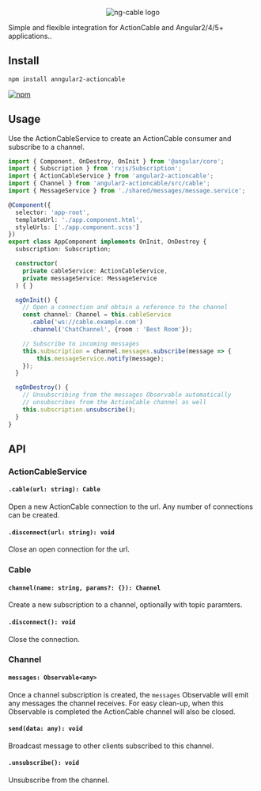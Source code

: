 <p align="center">
  <img src='http://i.imgur.com/hicMwNW.png' alt='ng-cable logo'/>
</p>

Simple and flexible integration for ActionCable and Angular2/4/5+ applications..

## Install

```bash
npm install anngular2-actioncable
```
[![npm](https://img.shields.io/badge/npm-v1.1.2-blue.svg)](https://nodei.co/npm/angular2-actioncable/)

## Usage

Use the ActionCableService to create an ActionCable consumer and subscribe to a channel.

```typescript
import { Component, OnDestroy, OnInit } from '@angular/core';
import { Subscription } from 'rxjs/Subscription';
import { ActionCableService } from 'angular2-actioncable';
import { Channel } from 'angular2-actioncable/src/cable';
import { MessageService } from './shared/messages/message.service';

@Component({
  selector: 'app-root',
  templateUrl: './app.component.html',
  styleUrls: ['./app.component.scss']
})
export class AppComponent implements OnInit, OnDestroy {
  subscription: Subscription;

  constructor(
    private cableService: ActionCableService,
    private messageService: MessageService
  ) { }

  ngOnInit() {
    // Open a connection and obtain a reference to the channel
    const channel: Channel = this.cableService
      .cable('ws://cable.example.com')
      .channel('ChatChannel', {room : 'Best Room'});

    // Subscribe to incoming messages
    this.subscription = channel.messages.subscribe(message => {
        this.messageService.notify(message);
    });
  }

  ngOnDestroy() {
    // Unsubscribing from the messages Observable automatically
    // unsubscribes from the ActionCable channel as well
    this.subscription.unsubscribe();
  }
}
```

## API

### ActionCableService
#### ``.cable(url: string): Cable``
  Open a new ActionCable connection to the url. Any number of connections can be created.

#### ``.disconnect(url: string): void``
  Close an open connection for the url.
####

### Cable
#### ``channel(name: string, params?: {}): Channel``
  Create a new subscription to a channel, optionally with topic paramters.
####

#### ``.disconnect(): void``
  Close the connection.
####

### Channel
#### ``messages: Observable<any>``
  Once a channel subscription is created, the `messages` Observable will emit any messages the channel receives.
  For easy clean-up, when this Observable is completed the ActionCable channel will also be closed.
####

#### ``send(data: any): void``
  Broadcast message to other clients subscribed to this channel.
####

#### ``.unsubscribe(): void``
  Unsubscribe from the channel.
####
